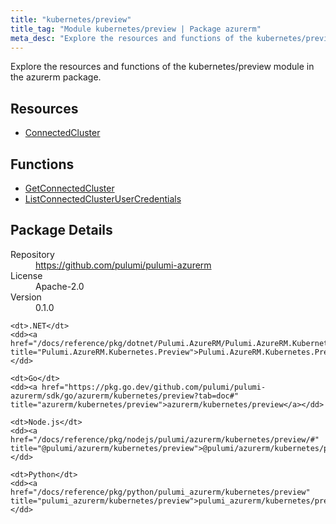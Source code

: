 ```yaml
---
title: "kubernetes/preview"
title_tag: "Module kubernetes/preview | Package azurerm"
meta_desc: "Explore the resources and functions of the kubernetes/preview module in the azurerm package."
---
```


<!-- WARNING: this file was generated by Pulumi Docs Generator. -->
<!-- Do not edit by hand unless you're certain you know what you are doing! -->

Explore the resources and functions of the kubernetes/preview module in the azurerm package.

<h2 id="resources">Resources</h2>
<ul class="api">
    <li><a href="connectedcluster" title="ConnectedCluster"><span class="symbol resource"></span>ConnectedCluster</a></li>
</ul>

<h2 id="functions">Functions</h2>
<ul class="api">
    <li><a href="getconnectedcluster" title="GetConnectedCluster"><span class="symbol function"></span>GetConnectedCluster</a></li>
    <li><a href="listconnectedclusterusercredentials" title="ListConnectedClusterUserCredentials"><span class="symbol function"></span>ListConnectedClusterUserCredentials</a></li>
</ul>

<h2 id="package-details">Package Details</h2>
<dl class="package-details">
	<dt>Repository</dt>
	<dd><a href="https://github.com/pulumi/pulumi-azurerm">https://github.com/pulumi/pulumi-azurerm</a></dd>
	<dt>License</dt>
	<dd>Apache-2.0</dd>
	<dt>Version</dt>
	<dd>0.1.0</dd>
</dl>



<dl class="tabular">

    <dt>.NET</dt>
    <dd><a href="/docs/reference/pkg/dotnet/Pulumi.AzureRM/Pulumi.AzureRM.Kubernetes.Preview.html" title="Pulumi.AzureRM.Kubernetes.Preview">Pulumi.AzureRM.Kubernetes.Preview</a></dd>

    <dt>Go</dt>
    <dd><a href="https://pkg.go.dev/github.com/pulumi/pulumi-azurerm/sdk/go/azurerm/kubernetes/preview?tab=doc#" title="azurerm/kubernetes/preview">azurerm/kubernetes/preview</a></dd>

    <dt>Node.js</dt>
    <dd><a href="/docs/reference/pkg/nodejs/pulumi/azurerm/kubernetes/preview/#" title="@pulumi/azurerm/kubernetes/preview">@pulumi/azurerm/kubernetes/preview</a></dd>

    <dt>Python</dt>
    <dd><a href="/docs/reference/pkg/python/pulumi_azurerm/kubernetes/preview" title="pulumi_azurerm/kubernetes/preview">pulumi_azurerm/kubernetes/preview</a></dd>

</dl>

